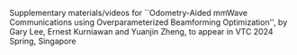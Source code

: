 Supplementary materials/videos for ``Odometry-Aided mmWave Communications using Overparameterized Beamforming Optimization'', by Gary Lee, Ernest Kurniawan and Yuanjin Zheng, to appear in VTC 2024 Spring, Singapore
